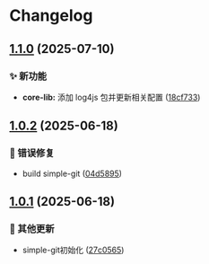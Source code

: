# Changelog

## [1.1.0](https://github.com/CandriaJS/core-lib/compare/simple-git-v1.0.2...simple-git-v1.1.0) (2025-07-10)


### ✨ 新功能

* **core-lib:** 添加 log4js 包并更新相关配置 ([18cf733](https://github.com/CandriaJS/core-lib/commit/18cf733ae11753728601982fca80b99c226f4e5c))

## [1.0.2](https://github.com/CandriaJS/core-lib/compare/simple-git-v1.0.1...simple-git-v1.0.2) (2025-06-18)


### 🐛 错误修复

* build simple-git ([04d5895](https://github.com/CandriaJS/core-lib/commit/04d5895b128d8c0be12748fe00b4088972f588b2))

## [1.0.1](https://github.com/CandriaJS/core-lib/compare/simple-git-v1.0.0...simple-git-v1.0.1) (2025-06-18)


### 🔧 其他更新

* simple-git初始化 ([27c0565](https://github.com/CandriaJS/core-lib/commit/27c0565f9c80fc0c67a7cd100934739382fe7cda))
